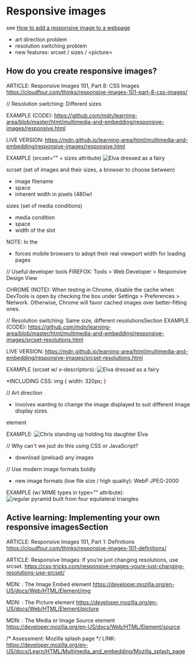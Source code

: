 # Responsive images

see [How to add a responsive image to a webpage](https://developer.mozilla.org/en-US/docs/Learn/HTML/Multimedia_and_embedding/Responsive_images)

- art direction problem
- resolution switching problem
- new features: srcset / sizes / &lt;picture&gt;

## How do you create responsive images?

ARTICLE: Responsive Images 101, Part 8: CSS Images
https://cloudfour.com/thinks/responsive-images-101-part-8-css-images/

// Resolution switching: Different sizes

EXAMPLE (CODE):
https://github.com/mdn/learning-area/blob/master/html/multimedia-and-embedding/responsive-images/responsive.html

LIVE VERSION:
https://mdn.github.io/learning-area/html/multimedia-and-embedding/responsive-images/responsive.html


EXAMPLE (srcset="" + sizes attribute)
<img srcset="elva-fairy-320w.jpg 320w,
             elva-fairy-480w.jpg 480w,
             elva-fairy-800w.jpg 800w"
     sizes="(max-width: 320px) 280px,
            (max-width: 480px) 440px,
            800px"
     src="elva-fairy-800w.jpg" alt="Elva dressed as a fairy">


scrset (set of images and their sizes, a browser to choose between)
  - image filename
  - space
  - inherent width in pixels (480w)

sizes (set of media conditions)
  - media condition
  - space
  - width of the slot

NOTE: In the <head>
<meta name="viewport" content="width=device-width">
- forces mobile browsers to adopt their real viewport width for loading pages


// Useful developer tools
FIREFOX: Tools > Web Developer > Responsive Design View

CHROME (NOTE): When testing in Chrome, disable the cache when DevTools is open by checking the box under Settings > Preferences > Network. Otherwise, Chrome will favor cached images over better-fitting ones.


// Resolution switching: Same size, different resolutionsSection
EXAMPLE (CODE): https://github.com/mdn/learning-area/blob/master/html/multimedia-and-embedding/responsive-images/srcset-resolutions.html

LIVE VERSION: https://mdn.github.io/learning-area/html/multimedia-and-embedding/responsive-images/srcset-resolutions.html

EXAMPLE (srcset w/ x-descriptors):
<img srcset="elva-fairy-320w.jpg,
             elva-fairy-480w.jpg 1.5x,
             elva-fairy-640w.jpg 2x"
     src="elva-fairy-640w.jpg" alt="Elva dressed as a fairy">

  *INCLUDING CSS:
  img {
    width: 320px;
  }

// Art direction
- involves wanting to change the image displayed to suit different image display sizes.

<picture> element

EXAMPLE:
<picture>
  <source media="(max-width: 799px)" srcset="elva-480w-close-portrait.jpg">
  <source media="(min-width: 800px)" srcset="elva-800w.jpg">
  <img src="elva-800w.jpg" alt="Chris standing up holding his daughter Elva">
</picture>

// Why can't we jsut do this using CSS or JavaScript?
- download (preload) any images

// Use modern image formats boldly
- new image formats (low file size / high quality):
  WebP
  JPEG-2000

EXAMPLE (w/ MIME types in type="" attribute):
<picture>
  <source type="image/svg+xml" srcset="pyramid.svg">
  <source type="image/webp" srcset="pyramid.webp">
  <img src="pyramid.png" alt="regular pyramid built from four equilateral triangles">
</picture>

## Active learning: Implementing your own responsive imagesSection

ARTICLE: Responsive Images 101, Part 1: Definitions
https://cloudfour.com/thinks/responsive-images-101-definitions/

ARTICLE: Responsive Images: If you’re just changing resolutions, use srcset.
https://css-tricks.com/responsive-images-youre-just-changing-resolutions-use-srcset/

MDN: <img>: The Image Embed element
https://developer.mozilla.org/en-US/docs/Web/HTML/Element/img

MDN: <picture>: The Picture element
https://developer.mozilla.org/en-US/docs/Web/HTML/Element/picture

MDN: <source>: The Media or Image Source element
https://developer.mozilla.org/en-US/docs/Web/HTML/Element/source

/* Assessment: Mozilla splash page */
LINK: https://developer.mozilla.org/en-US/docs/Learn/HTML/Multimedia_and_embedding/Mozilla_splash_page